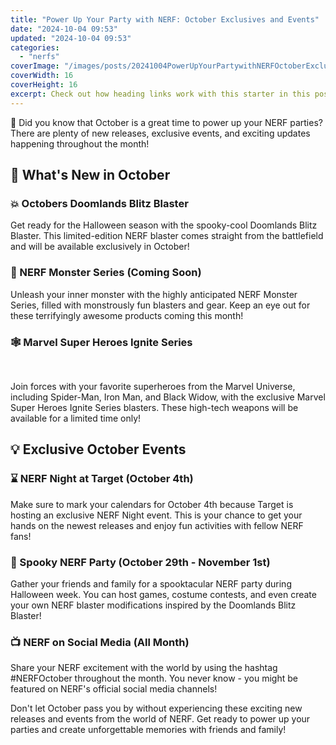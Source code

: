 ```yaml
---
title: "Power Up Your Party with NERF: October Exclusives and Events"
date: "2024-10-04 09:53"
updated: "2024-10-04 09:53"
categories:
  - "nerfs"
coverImage: "/images/posts/20241004PowerUpYourPartywithNERFOctoberExclusivesandEvents_1.jpg"
coverWidth: 16
coverHeight: 16
excerpt: Check out how heading links work with this starter in this post.
---
```


<script>
  import { base } from '$app/paths';
</script>


🎯 Did you know that October is a great time to power up your NERF parties? There are plenty of new releases, exclusive events, and exciting updates happening throughout the month!

## 🎉 What's New in October

### 💥 Octobers Doomlands Blitz Blaster

Get ready for the Halloween season with the spooky-cool Doomlands Blitz Blaster. This limited-edition NERF blaster comes straight from the battlefield and will be available exclusively in October!

### 🎃 NERF Monster Series (Coming Soon)

Unleash your inner monster with the highly anticipated NERF Monster Series, filled with monstrously fun blasters and gear. Keep an eye out for these terrifyingly awesome products coming this month!

### 🕸️ Marvel Super Heroes Ignite Series


<img class="cover-image" src="{base}/images/posts/20241004PowerUpYourPartywithNERFOctoberExclusivesandEvents_2.jpg" alt="" style="aspect-ratio: 16 / 16;" width="16" height="16">

Join forces with your favorite superheroes from the Marvel Universe, including Spider-Man, Iron Man, and Black Widow, with the exclusive Marvel Super Heroes Ignite Series blasters. These high-tech weapons will be available for a limited time only!

## 💡 Exclusive October Events

### ⌛ NERF Night at Target (October 4th)

Make sure to mark your calendars for October 4th because Target is hosting an exclusive NERF Night event. This is your chance to get your hands on the newest releases and enjoy fun activities with fellow NERF fans!

### 🌳 Spooky NERF Party (October 29th - November 1st)

Gather your friends and family for a spooktacular NERF party during Halloween week. You can host games, costume contests, and even create your own NERF blaster modifications inspired by the Doomlands Blitz Blaster!

### 📺 NERF on Social Media (All Month)

Share your NERF excitement with the world by using the hashtag #NERFOctober throughout the month. You never know - you might be featured on NERF's official social media channels!

Don't let October pass you by without experiencing these exciting new releases and events from the world of NERF. Get ready to power up your parties and create unforgettable memories with friends and family!